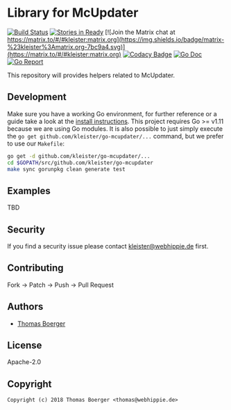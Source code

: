 # Library for McUpdater

[![Build Status](http://cloud.drone.io/api/badges/kleister/go-mcupdater/status.svg)](http://cloud.drone.io/kleister/go-mcupdater)
[![Stories in Ready](https://badge.waffle.io/kleister/kleister-api.svg?label=ready&title=Ready)](http://waffle.io/kleister/kleister-api)
[![Join the Matrix chat at https://matrix.to/#/#kleister:matrix.org](https://img.shields.io/badge/matrix-%23kleister%3Amatrix.org-7bc9a4.svg)](https://matrix.to/#/#kleister:matrix.org)
[![Codacy Badge](https://api.codacy.com/project/badge/Grade/d499ad4041c945adbd57d5eed0956801)](https://www.codacy.com/app/kleister/go-mcupdater?utm_source=github.com&amp;utm_medium=referral&amp;utm_content=kleister/go-mcupdater&amp;utm_campaign=Badge_Grade)
[![Go Doc](https://godoc.org/github.com/kleister/go-mcupdater?status.svg)](http://godoc.org/github.com/kleister/go-mcupdater)
[![Go Report](http://goreportcard.com/badge/github.com/kleister/go-mcupdater)](http://goreportcard.com/report/github.com/kleister/go-mcupdater)

This repository will provides helpers related to McUpdater.


## Development

Make sure you have a working Go environment, for further reference or a guide take a look at the [install instructions](http://golang.org/doc/install.html). This project requires Go >= v1.11 because we are using Go modules. It is also possible to just simply execute the `go get github.com/kleister/go-mcupdater/...` command, but we prefer to use our `Makefile`:

```bash
go get -d github.com/kleister/go-mcupdater/...
cd $GOPATH/src/github.com/kleister/go-mcupdater
make sync gorunpkg clean generate test
```


## Examples

TBD


## Security

If you find a security issue please contact kleister@webhippie.de first.


## Contributing

Fork -> Patch -> Push -> Pull Request


## Authors

* [Thomas Boerger](https://github.com/tboerger)


## License

Apache-2.0


## Copyright

```
Copyright (c) 2018 Thomas Boerger <thomas@webhippie.de>
```
